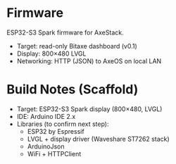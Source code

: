 # Firmware

ESP32-S3 Spark firmware for AxeStack.
- Target: read-only Bitaxe dashboard (v0.1)
- Display: 800×480 LVGL
- Networking: HTTP (JSON) to AxeOS on local LAN

# Build Notes (Scaffold)

- Target: ESP32-S3 Spark display (800×480, LVGL)
- IDE: Arduino IDE 2.x
- Libraries (to confirm next step):
  - ESP32 by Espressif
  - LVGL + display driver (Waveshare ST7262 stack)
  - ArduinoJson
  - WiFi + HTTPClient


